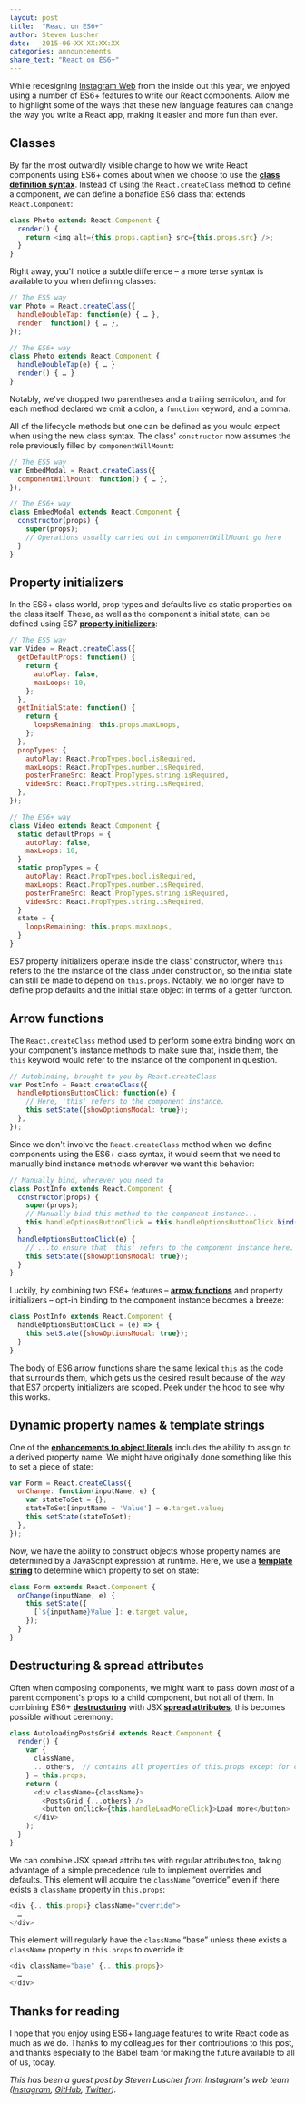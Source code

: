 ```yaml
---
layout: post
title:  "React on ES6+"
author: Steven Luscher
date:   2015-06-XX XX:XX:XX
categories: announcements
share_text: "React on ES6+"
---
```


While redesigning [Instagram Web](https://instagram.com/instagram/) from the inside out this year, we enjoyed using a number of ES6+ features to write our React components. Allow me to highlight some of the ways that these new language features can change the way you write a React app, making it easier and more fun than ever.

## Classes

By far the most outwardly visible change to how we write React components using ES6+ comes about when we choose to use the **[class definition syntax](https://babeljs.io/docs/learn-es2015/#classes)**. Instead of using the `React.createClass` method to define a component, we can define a bonafide ES6 class that extends `React.Component`:

```js
class Photo extends React.Component {
  render() {
    return <img alt={this.props.caption} src={this.props.src} />;
  }
}
```

Right away, you'll notice a subtle difference – a more terse syntax is available to you when defining classes:

```js
// The ES5 way
var Photo = React.createClass({
  handleDoubleTap: function(e) { … },
  render: function() { … },
});
```

```js
// The ES6+ way
class Photo extends React.Component {
  handleDoubleTap(e) { … }
  render() { … }
}
```

Notably, we've dropped two parentheses and a trailing semicolon, and for each method declared we omit a colon, a `function` keyword, and a comma.

All of the lifecycle methods but one can be defined as you would expect when using the new class syntax. The class' `constructor` now assumes the role previously filled by `componentWillMount`:

```js
// The ES5 way
var EmbedModal = React.createClass({
  componentWillMount: function() { … },
});
```

```js
// The ES6+ way
class EmbedModal extends React.Component {
  constructor(props) {
    super(props);
    // Operations usually carried out in componentWillMount go here
  }
}
```

## Property initializers

In the ES6+ class world, prop types and defaults live as static properties on the class itself. These, as well as the component's initial state, can be defined using ES7 **[property initializers](https://gist.github.com/jeffmo/054df782c05639da2adb)**:

```js
// The ES5 way
var Video = React.createClass({
  getDefaultProps: function() {
    return {
      autoPlay: false,
      maxLoops: 10,
    };
  },
  getInitialState: function() {
    return {
      loopsRemaining: this.props.maxLoops,
    };
  },
  propTypes: {
    autoPlay: React.PropTypes.bool.isRequired,
    maxLoops: React.PropTypes.number.isRequired,
    posterFrameSrc: React.PropTypes.string.isRequired,
    videoSrc: React.PropTypes.string.isRequired,
  },
});
```

```js
// The ES6+ way
class Video extends React.Component {
  static defaultProps = {
    autoPlay: false,
    maxLoops: 10,
  }
  static propTypes = {
    autoPlay: React.PropTypes.bool.isRequired,
    maxLoops: React.PropTypes.number.isRequired,
    posterFrameSrc: React.PropTypes.string.isRequired,
    videoSrc: React.PropTypes.string.isRequired,
  }
  state = {
    loopsRemaining: this.props.maxLoops,
  }
}
```

ES7 property initializers operate inside the class' constructor, where `this` refers to the the instance of the class under construction, so the initial state can still be made to depend on `this.props`. Notably, we no longer have to define prop defaults and the initial state object in terms of a getter function.

## Arrow functions

The `React.createClass` method used to perform some extra binding work on your component's instance methods to make sure that, inside them, the `this` keyword would refer to the instance of the component in question.

```js
// Autobinding, brought to you by React.createClass
var PostInfo = React.createClass({
  handleOptionsButtonClick: function(e) {
    // Here, 'this' refers to the component instance.
    this.setState({showOptionsModal: true});
  },
});
```

Since we don't involve the `React.createClass` method when we define components using the ES6+ class syntax, it would seem that we need to manually bind instance methods wherever we want this behavior:

```js
// Manually bind, wherever you need to
class PostInfo extends React.Component {
  constructor(props) {
    super(props);
    // Manually bind this method to the component instance...
    this.handleOptionsButtonClick = this.handleOptionsButtonClick.bind(this);
  }
  handleOptionsButtonClick(e) {
    // ...to ensure that 'this' refers to the component instance here.
    this.setState({showOptionsModal: true});
  }
}
```

Luckily, by combining two ES6+ features – **[arrow functions](https://babeljs.io/docs/learn-es2015/#arrows)** and property initializers – opt-in binding to the component instance becomes a breeze:

```js
class PostInfo extends React.Component {
  handleOptionsButtonClick = (e) => {
    this.setState({showOptionsModal: true});
  }
}
```

The body of ES6 arrow functions share the same lexical `this` as the code that surrounds them, which gets us the desired result because of the way that ES7 property initializers are scoped. [Peek under the hood](https://babeljs.io/repl/#?experimental=true&evaluate=true&loose=false&spec=false&code=class%20PostInfo%20extends%20React.Component%20%7B%0A%09handleOptionsButtonClick%20%3D%20(e)%20%3D%3E%20%7B%0A%20%20%20%20this.setState(%7BshowOptionsModal%3A%20true%7D)%3B%0A%20%20%7D%0A%7D) to see why this works.

## Dynamic property names & template strings

One of the **[enhancements to object literals](https://babeljs.io/docs/learn-es2015/#enhanced-object-literals)** includes the ability to assign to a derived property name. We might have originally done something like this to set a piece of state:

```js
var Form = React.createClass({
  onChange: function(inputName, e) {
    var stateToSet = {};
    stateToSet[inputName + 'Value'] = e.target.value;
    this.setState(stateToSet);
  },
});
```

Now, we have the ability to construct objects whose property names are determined by a JavaScript expression at runtime. Here, we use a **[template string](https://babeljs.io/docs/learn-es2015/#template-strings)** to determine which property to set on state:

```js
class Form extends React.Component {
  onChange(inputName, e) {
    this.setState({
      [`${inputName}Value`]: e.target.value,
    });
  }
}
```

## Destructuring & spread attributes

Often when composing components, we might want to pass down *most* of a parent component's props to a child component, but not all of them. In combining ES6+ **[destructuring](https://babeljs.io/docs/learn-es2015/#destructuring)** with JSX **[spread attributes](https://facebook.github.io/react/docs/jsx-spread.html)**, this becomes possible without ceremony:

```js
class AutoloadingPostsGrid extends React.Component {
  render() {
    var {
      className,
      ...others,  // contains all properties of this.props except for className
    } = this.props;
    return (
      <div className={className}>
        <PostsGrid {...others} />
        <button onClick={this.handleLoadMoreClick}>Load more</button>
      </div>
    );
  }
}
```

We can combine JSX spread attributes with regular attributes too, taking advantage of a simple precedence rule to implement overrides and defaults. This element will acquire the `className` “override” even if there exists a `className` property in `this.props`:

```js
<div {...this.props} className="override">
  …
</div>
```

This element will regularly have the `className` “base” unless there exists a `className` property in `this.props` to override it:

```js
<div className="base" {...this.props}>
  …
</div>
```

## Thanks for reading

I hope that you enjoy using ES6+ language features to write React code as much as we do. Thanks to my colleagues for their contributions to this post, and thanks especially to the Babel team for making the future available to all of us, today.

*This has been a guest post by Steven Luscher from Instagram's web team ([Instagram](https://instagram.com/steveluscher/), [GitHub](https://github.com/steveluscher), [Twitter](https://twitter.com/steveluscher)).*

